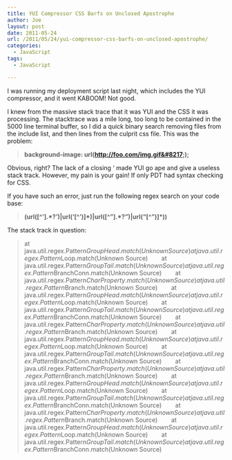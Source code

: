 ```yaml
---
title: YUI Compressor CSS Barfs on Unclosed Apostrophe
author: Joe
layout: post
date: 2011-05-24
url: /2011/05/24/yui-compressor-css-barfs-on-unclosed-apostrophe/
categories:
  - JavaScript
tags:
  - JavaScript

---
```

I was running my deployment script last night, which includes the YUI compressor, and it went KABOOM! Not good.

I knew from the massive stack trace that it was YUI and the CSS it was processing. The stacktrace was a mile long, too long to be contained in the 5000 line terminal buffer, so I did a quick binary search removing files from the include list, and then lines from the culprit css file. This was the problem:

> **background-image: url(http://foo.com/img.gif&#8217;);**

Obvious, right? The lack of a closing &#8216; made YUI go ape and give a useless stack track. However, my pain is your gain! If only PDT had syntax checking for CSS.

If you have such an error, just run the following regex search on your code base:

> **(url\([^&#8217;].\*?&#8217;\)|url\(&#8216;[^&#8217;\)]\*\)|url\([^&#8221;].\*?&#8221;\)|url\(&#8220;[^&#8221;\)]\*\))**

The stack track in question:

> at java.util.regex.Pattern$GroupHead.match(Unknown Source)        at java.util.regex.Pattern$Loop.match(Unknown Source)        at java.util.regex.Pattern$GroupTail.match(Unknown Source)        at java.util.regex.Pattern$BranchConn.match(Unknown Source)        at java.util.regex.Pattern$CharProperty.match(Unknown Source)        at java.util.regex.Pattern$Branch.match(Unknown Source)        at java.util.regex.Pattern$GroupHead.match(Unknown Source)        at java.util.regex.Pattern$Loop.match(Unknown Source)        at java.util.regex.Pattern$GroupTail.match(Unknown Source)        at java.util.regex.Pattern$BranchConn.match(Unknown Source)        at java.util.regex.Pattern$CharProperty.match(Unknown Source)        at java.util.regex.Pattern$Branch.match(Unknown Source)        at java.util.regex.Pattern$GroupHead.match(Unknown Source)        at java.util.regex.Pattern$Loop.match(Unknown Source)        at java.util.regex.Pattern$GroupTail.match(Unknown Source)        at java.util.regex.Pattern$BranchConn.match(Unknown Source)        at java.util.regex.Pattern$CharProperty.match(Unknown Source)        at java.util.regex.Pattern$Branch.match(Unknown Source)        at java.util.regex.Pattern$GroupHead.match(Unknown Source)        at java.util.regex.Pattern$Loop.match(Unknown Source)        at java.util.regex.Pattern$GroupTail.match(Unknown Source)        at java.util.regex.Pattern$BranchConn.match(Unknown Source)        at java.util.regex.Pattern$CharProperty.match(Unknown Source)        at java.util.regex.Pattern$Branch.match(Unknown Source)        at java.util.regex.Pattern$GroupHead.match(Unknown Source)        at java.util.regex.Pattern$Loop.match(Unknown Source)        at java.util.regex.Pattern$GroupTail.match(Unknown Source)        at java.util.regex.Pattern$BranchConn.match(Unknown Source)